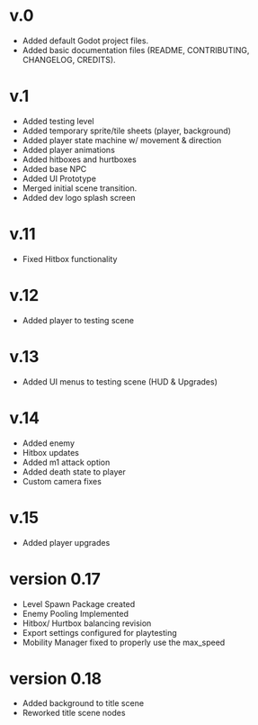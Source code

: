 # v.0

- Added default Godot project files.
- Added basic documentation files (README, CONTRIBUTING, CHANGELOG, CREDITS).

# v.1

- Added testing level
- Added temporary sprite/tile sheets (player, background)
- Added player state machine w/ movement & direction
- Added player animations
- Added hitboxes and hurtboxes
- Added base NPC
- Added UI Prototype
- Merged initial scene transition.
- Added dev logo splash screen

# v.11

- Fixed Hitbox functionality

# v.12

- Added player to testing scene

# v.13

- Added UI menus to testing scene (HUD & Upgrades)

# v.14

- Added enemy
- Hitbox updates
- Added m1 attack option
- Added death state to player
- Custom camera fixes

# v.15

- Added player upgrades

# version 0.17

- Level Spawn Package created
- Enemy Pooling Implemented
- Hitbox/ Hurtbox balancing revision
- Export settings configured for playtesting
- Mobility Manager fixed to properly use the max_speed

# version 0.18

- Added background to title scene
- Reworked title scene nodes
